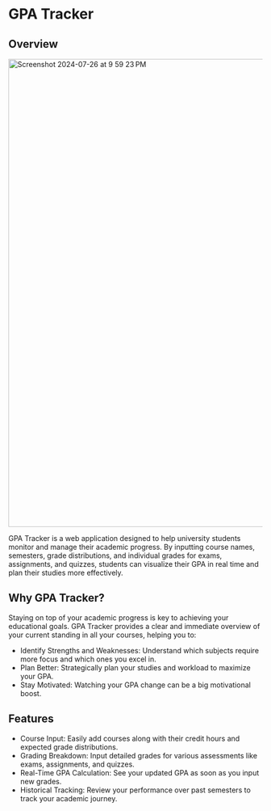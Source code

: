 # GPA Tracker


## Overview

<img width="926" alt="Screenshot 2024-07-26 at 9 59 23 PM" src="https://github.com/user-attachments/assets/065a4391-0cff-4c16-8069-33ef251989cc">

GPA Tracker is a web application designed to help university students monitor and manage their academic progress. By inputting course names, semesters, grade distributions, and individual grades for exams, assignments, and quizzes, students can visualize their GPA in real time and plan their studies more effectively.

## Why GPA Tracker?

Staying on top of your academic progress is key to achieving your educational goals. GPA Tracker provides a clear and immediate overview of your current standing in all your courses, helping you to:

- Identify Strengths and Weaknesses: Understand which subjects require more focus and which ones you excel in.
- Plan Better: Strategically plan your studies and workload to maximize your GPA.
- Stay Motivated: Watching your GPA change can be a big motivational boost.

## Features

- Course Input: Easily add courses along with their credit hours and expected grade distributions.
- Grading Breakdown: Input detailed grades for various assessments like exams, assignments, and quizzes.
- Real-Time GPA Calculation: See your updated GPA as soon as you input new grades.
- Historical Tracking: Review your performance over past semesters to track your academic journey.

